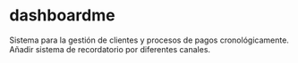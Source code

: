 # dashboardme
Sistema para la gestión de clientes y procesos de pagos cronológicamente. Añadir sistema de recordatorio por diferentes canales.
